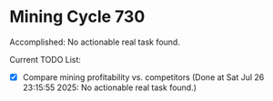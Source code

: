 # Mining Cycle 730

Accomplished: No actionable real task found.

Current TODO List:

- [x] Compare mining profitability vs. competitors  (Done at Sat Jul 26 23:15:55 2025: No actionable real task found.)